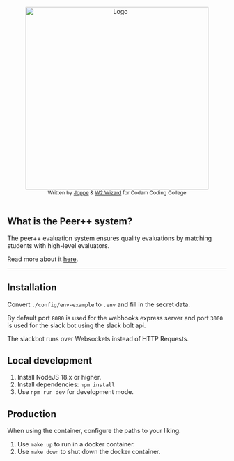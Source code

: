 </br>
<div align="center">
  <img width=420 src="https://user-images.githubusercontent.com/63303990/186118455-d1a2c167-702d-4be9-8e9e-08f3b7791902.png" alt="Logo">
</div>
<div align="center">
  <sub>Written by <a href="https://github.com/SirMorfield/">Joppe</a> & <a href="https://portfolio.w2wizard.dev/">W2.Wizard</a> for Codam Coding College </sub>
</div>
</br>

## What is the Peer++ system?
The peer++ evaluation system ensures quality evaluations by matching students with high-level evaluators.

Read more about it [here](https://codam.notion.site/Peer-Evaluations-810cdd6714074f1b881fc8d4e54e5e5f).

---

## Installation
Convert `./config/env-example` to `.env` and fill in the secret data.

By default port `8080` is used for the webhooks express server
and port `3000` is used for the slack bot using the slack bolt api.

The slackbot runs over Websockets instead of HTTP Requests.

## Local development

1. Install NodeJS 18.x or higher.
2. Install dependencies: `npm install`
3. Use `npm run dev` for development mode.

## Production
When using the container, configure the paths to your liking.

1. Use `make up` to run in a docker container.
2. Use `make down` to shut down the docker container.

